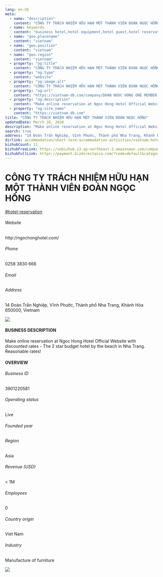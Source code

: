 ```yaml
---
lang: en-US
meta:
  - name: "description"
    content: "CÔNG TY TRÁCH NHIỆM HỮU HẠN MỘT THÀNH VIÊN ĐOÀN NGỌC HỒNG"
  - name: keywords
    content: "business hotel,hotel equipment,hotel guest,hotel reservation,hotels,leisure hotel,membership,on site,resort,resort hotels,tourism,travelers,vacation,vacation,vacation,vietnam-hotel-reservation-companies"
  - name: "geo.placename"
    content: "vietnam"
  - name: "geo.position"
    content: "vietnam"
  - name: "geo.region"
    content: "vietnam"
  - property: "og:title"
    content: "CÔNG TY TRÁCH NHIỆM HỮU HẠN MỘT THÀNH VIÊN ĐOÀN NGỌC HỒNG | Vietnam DB"
  - property: "og:type"
    content: "website"
  - property: "og:image:alt"
    content: "CÔNG TY TRÁCH NHIỆM HỮU HẠN MỘT THÀNH VIÊN ĐOÀN NGỌC HỒNG"
  - property: "og:url"
    content: "https://vietnam-db.com/company/DOAN NGOC HONG ONE MEMBER COMPANY LIMITED-2538752"
  - property: "og:description"
    content: "Make online reservation at Ngoc Hong Hotel Official Website with discounted rates  The 2 star budget hotel by the beach in Nha Trang. Reasonable rates!"
  - property: "og:site_name"
    content: "https://vietnam-db.com"
title: "CÔNG TY TRÁCH NHIỆM HỮU HẠN MỘT THÀNH VIÊN ĐOÀN NGỌC HỒNG"
updatedDate: March 28, 2020
description: "Make online reservation at Ngoc Hong Hotel Official Website with discounted rates  The 2 star budget hotel by the beach in Nha Trang. Reasonable rates!"
search: true
address: "14 Đoàn Trần Nghiệp, Vĩnh Phước, Thành phố Nha Trang, Khánh Hòa 650000, Vietnam"
dirlink: accommodation/short-term-accommodation-activities/vietnam-hotel-reservation-companies
bizhubCount: 11
bizhubFreeLink: https://vnbizhub.s3.ap-northeast-2.amazonaws.com/companies/vietnam-hotel-reservation-companies_preview.xlsx
bizhubFullLink: https://payment.bizdirectasia.com/?code=default&category=bizhub&item=vietnam-hotel-reservation-companies&redirect=https://vietnam-db.com
---
```



<div class="bd-item">
    <div class="item-content">
        <div class="detail-title-wrap">
            <h1 class="detail-title">
                CÔNG TY TRÁCH NHIỆM HỮU HẠN MỘT THÀNH VIÊN ĐOÀN NGỌC HỒNG
            </h1>
        </div>
		<div class="detail-tagslist"><a href="/accommodation/short-term-accommodation-activities/tags/hotel-reservation" class="detail-tagitem">#hotel-reservation</a></div>
        <h6 class="bd-label">Website</h6>
        <p>http://ngochonghotel.com/</p>
		<h6 class="bd-label">Phone</h6>
        <p>0258 3830 666</p>
        <h6 class="bd-label">Email</h6>
        <p><a class="textColorPrimary" href="#"></a></p>
        <h6 class="bd-label">Address</h6>
        <p>14 Đoàn Trần Nghiệp, Vĩnh Phước, Thành phố Nha Trang, Khánh Hòa 650000, Vietnam</p>
    </div>
</div>

<div class="banner-wrap text-center"><a href="" class="banner-link"><img src="/assets/vndb.com/BannerAds2.jpg" class="banner-img"></a></div>

<div class="bd-item">
    <div class="item-content">
        <h4 class="textColorPrimary item-title">BUSINESS DESCRIPTION</h4>
        <p>Make online reservation at Ngoc Hong Hotel Official Website with discounted rates - The 2 star budget hotel by the beach in Nha Trang. Reasonable rates!</p>
    </div>
</div>

<div class="bd-item">
    <div class="item-content">
        <h4 class="textColorPrimary item-title">OVERVIEW</h4>
        <div class="item-info">
            <h6 class="bd-label">Business ID</h6>
            <p>3901220581</p>
        </div>
        <div class="item-info">
            <h6 class="bd-label">Operating status</h6>
            <p>Live<small class="bd-status_dot live"></small></p>
        </div>
        <div class="item-info">
            <h6 class="bd-label">Founded year</h6>
            <p></p>
        </div>
        <div class="item-info">
            <h6 class="bd-label">Region</h6>
            <p>Asia</p>
        </div>
        <div class="item-info">
            <h6 class="bd-label">Revenue (USD)</h6>
            <p>&lt; 1M</p>
        </div>
        <div class="item-info">
            <h6 class="bd-label">Employees</h6>
            <p>0</p>
        </div>
        <div class="item-info">
            <h6 class="bd-label">Country origin</h6>
            <p>Viet Nam</p>
        </div>
        <div class="item-info">
            <h6 class="bd-label">Industry</h6>
            <p>Manufacture of furniture</p>
        </div>
    </div>
</div>

<div class="banner-wrap text-center"><a href="" class="banner-link"><img src="/assets/vndb.com/BannerAd_04_728x90.jpg" class="banner-img"></a></div>

<CustomPopup popupTitle="ENTER EMAIL TO DOWNLOAD" popupSubTitle="The companies data will be sent to your inbox. Please enter your email." :free="this.$frontmatter.bizhubFreeLink" :paid="this.$frontmatter.bizhubFullLink" :count="this.$frontmatter.bizhubCount"/>

